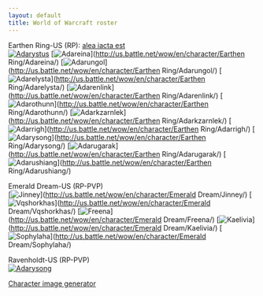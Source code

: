 ```yaml
---
layout: default
title: World of Warcraft roster
---
```


Earthen Ring-US (RP): [alea iacta est](https://portal.aie-guild.org/)<br />
[![Adarystus][Adarystus]](http://twitter.com/Adarystus)
[![Adareina][Adareina]](http://us.battle.net/wow/en/character/Earthen Ring/Adareina/)
[![Adarungol][Adarungol]](http://us.battle.net/wow/en/character/Earthen Ring/Adarungol/)
[![Adarelysta][Adarelysta]](http://us.battle.net/wow/en/character/Earthen Ring/Adarelysta/)
[![Adarenlink][Adarenlink]](http://us.battle.net/wow/en/character/Earthen Ring/Adarenlink/)
[![Adarothunn][Adarothunn]](http://us.battle.net/wow/en/character/Earthen Ring/Adarothunn/)
[![Adarkzarnlek][Adarkzarnlek]](http://us.battle.net/wow/en/character/Earthen Ring/Adarkzarnlek/)
[![Adarrigh][Adarrigh]](http://us.battle.net/wow/en/character/Earthen Ring/Adarrigh/)
[![Adarysong][Adarysong-ER]](http://us.battle.net/wow/en/character/Earthen Ring/Adarysong/)
[![Adarugarak][Adarugarak]](http://us.battle.net/wow/en/character/Earthen Ring/Adarugarak/)
[![Adarushiang][Adarushiang]](http://us.battle.net/wow/en/character/Earthen Ring/Adarushiang/)

Emerald Dream-US (RP-PVP)<br />
[![Jinney][Jinney]](http://us.battle.net/wow/en/character/Emerald Dream/Jinney/)
[![Vqshorkhas][Vqshorkhas]](http://us.battle.net/wow/en/character/Emerald Dream/Vqshorkhas/)
[![Freena][Freena]](http://us.battle.net/wow/en/character/Emerald Dream/Freena/)
[![Kaelivia][Kaelivia]](http://us.battle.net/wow/en/character/Emerald Dream/Kaelivia/)
[![Sophylaha][Sophylaha]](http://us.battle.net/wow/en/character/Emerald Dream/Sophylaha/)

Ravenholdt-US (RP-PVP)<br />
[![Adarysong][Adarysong-RH]](http://us.battle.net/wow/en/character/Ravenholdt/Adarysong/)

[Character image generator](http://bestsigs-wow-cacher.herokuapp.com/)

[Adareina]:     http://bestsigs-wow-cacher.herokuapp.com/us/Earthen%20Ring/Adareina.png
[Adarelysta]:   http://bestsigs-wow-cacher.herokuapp.com/us/Earthen%20Ring/Adarelysta.png
[Adarenlink]:   http://bestsigs-wow-cacher.herokuapp.com/us/Earthen%20Ring/Adarenlink.png
[Adarkzarnlek]: http://bestsigs-wow-cacher.herokuapp.com/us/Earthen%20Ring/Adarkzarnlek.png
[Adarothunn]:   http://bestsigs-wow-cacher.herokuapp.com/us/Earthen%20Ring/Adarothunn.png
[Adarrigh]:     http://bestsigs-wow-cacher.herokuapp.com/us/Earthen%20Ring/Adarrigh.png
[Adarugarak]:   http://bestsigs-wow-cacher.herokuapp.com/us/Earthen%20Ring/Adarugarak.png
[Adarungol]:    http://bestsigs-wow-cacher.herokuapp.com/us/Earthen%20Ring/Adarungol.png
[Adarushiang]:  http://bestsigs-wow-cacher.herokuapp.com/us/Earthen%20Ring/Adarushiang.png
[Adarysong-ER]: http://bestsigs-wow-cacher.herokuapp.com/us/Earthen%20Ring/Adarysong.png
[Adarysong-RH]: http://bestsigs-wow-cacher.herokuapp.com/us/Ravenholdt/Adarysong.png
[Adarystus]:    http://bestsigs-wow-cacher.herokuapp.com/us/Earthen%20Ring/Adarystus.png
[Freena]:       http://bestsigs-wow-cacher.herokuapp.com/us/Emerald%20Dream/Freena.png
[Jinney]:       http://bestsigs-wow-cacher.herokuapp.com/us/Emerald%20Dream/Jinney.png
[Kaelivia]:     http://bestsigs-wow-cacher.herokuapp.com/us/Emerald%20Dream/Kaelivia.png
[Sophylaha]:     http://bestsigs-wow-cacher.herokuapp.com/us/Emerald%20Dream/Sophylaha.png
[Vqshorkhas]:   http://bestsigs-wow-cacher.herokuapp.com/us/Emerald%20Dream/Vqshorkhas.png
